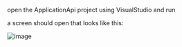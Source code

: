 open the ApplicationApi project using VisualStudio and run

a screen should open that looks like this:

![image](https://user-images.githubusercontent.com/121789861/210207230-689c5804-b6e0-43ea-a3a8-f71323ea4562.png)
